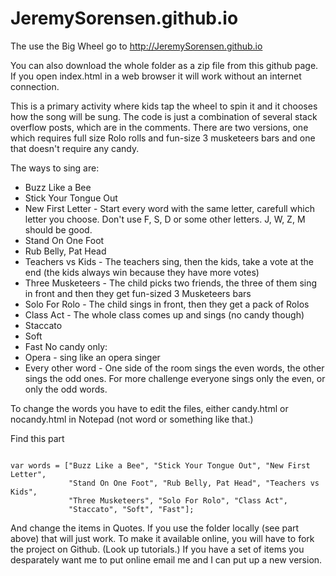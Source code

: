 # JeremySorensen.github.io

The use the Big Wheel go to http://JeremySorensen.github.io

You can also download the whole folder as a zip file from this github page. If you open index.html in a web browser it will work without an internet connection.


This is a primary activity where kids tap the wheel to spin it and it chooses how the song will be sung.
The code is just a combination of several stack overflow posts, which are in the comments.
There are two versions, one which requires full size Rolo rolls and fun-size 3 musketeers bars and one that doesn't require any candy.

The ways to sing are:

 * Buzz Like a Bee
 * Stick Your Tongue Out
 * New First Letter - Start every word with the same letter, carefull which letter you choose. Don't use F, S, D or some other letters. J, W, Z, M should be good.
 * Stand On One Foot
 * Rub Belly, Pat Head
 * Teachers vs Kids - The teachers sing, then the kids, take a vote at the end (the kids always win because they have more votes)
 * Three Musketeers - The child picks two friends, the three of them sing in front and then they get fun-sized 3 Musketeers bars
 * Solo For Rolo - The child sings in front, then they get a pack of Rolos
 * Class Act - The whole class comes up and sings (no candy though)
 * Staccato
 * Soft
 * Fast
 No candy only:
  * Opera - sing like an opera singer
  * Every other word - One side of the room sings the even words, the other sings the odd ones. For more challenge everyone sings only the even, or only the odd words.
  
To change the words you have to edit the files, either candy.html or nocandy.html in Notepad (not word or something like that.)
  
Find this part
  
```
  
var words = ["Buzz Like a Bee", "Stick Your Tongue Out", "New First Letter",
             "Stand On One Foot", "Rub Belly, Pat Head", "Teachers vs Kids",
             "Three Musketeers", "Solo For Rolo", "Class Act",
             "Staccato", "Soft", "Fast"];
```

And change the items in Quotes. If you use the folder locally (see part above) that will just work. To make it available online, you will have to fork the project on Github. (Look up tutorials.) If you have a set of items you desparately want me to put online email me and I can put up a new version.             
  
  

